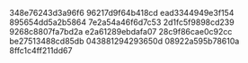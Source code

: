 348e76243d3a96f6
96217d9f64b418cd
ead3344949e3f154
895654dd5a2b5864
7e2a54a46f6d7c53
2d1fc5f9898cd239
9268c8807fa7bd2a
e2a61289ebdafa07
28c9f86cae0c92cc
be27513488cd85db
043881294293650d
08922a595b78610a
8ffc1c4ff211dd67
